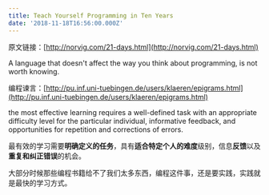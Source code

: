```yaml
---
title: Teach Yourself Programming in Ten Years
date: '2018-11-18T16:56:00.000Z'
---
```


原文链接：[http://norvig.com/21-days.html](http://norvig.com/21-days.html)

A language that doesn't affect the way you think about programming, is not worth knowing.

编程谏言：[http://pu.inf.uni-tuebingen.de/users/klaeren/epigrams.html](http://pu.inf.uni-tuebingen.de/users/klaeren/epigrams.html)

the most effective learning requires a well-defined task with an appropriate difficulty level for the particular individual, informative feedback, and opportunities for repetition and corrections of errors.

最有效的学习需要**明确定义的任务**，具有**适合特定个人的难度**级别，信息**反馈**以及**重复和纠正错误**的机会。

大部分时候那些编程书籍给不了我们太多东西，编程这件事，还是要实践，实践就是最快的学习方式。

